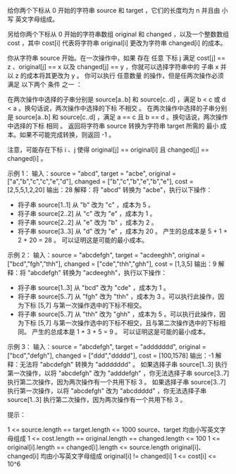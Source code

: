 给你两个下标从 0 开始的字符串 source 和 target ，它们的长度均为 n 并且由 小写 英文字母组成。

另给你两个下标从 0 开始的字符串数组 original 和 changed ，以及一个整数数组 cost ，其中 cost[i] 代表将字符串 original[i]
更改为字符串 changed[i] 的成本。

你从字符串 source 开始。在一次操作中，如果 存在 任意 下标 j 满足 cost[j] == z 、original[j] == x 以及 changed[j] == y
，你就可以选择字符串中的 子串 x 并以 z 的成本将其更改为 y 。 你可以执行 任意数量 的操作，但是任两次操作必须满足 以下两个 条件
之一 ：

在两次操作中选择的子串分别是 source[a..b] 和 source[c..d] ，满足 b < c 或 d < a 。换句话说，两次操作中选择的下标 不相交 。
在两次操作中选择的子串分别是 source[a..b] 和 source[c..d] ，满足 a == c 且 b == d 。换句话说，两次操作中选择的下标 相同 。
返回将字符串 source 转换为字符串 target 所需的 最小 成本。如果不可能完成转换，则返回 -1 。

注意，可能存在下标 i 、j 使得 original[j] == original[i] 且 changed[j] == changed[i] 。

示例 1：
输入：source = "abcd", target = "acbe", original = ["a","b","c","c","e","d"], changed = ["b","c","b","e","b","e"],
cost = [2,5,5,1,2,20]
输出：28
解释：将 "abcd" 转换为 "acbe"，执行以下操作：

- 将子串 source[1..1] 从 "b" 改为 "c" ，成本为 5 。
- 将子串 source[2..2] 从 "c" 改为 "e" ，成本为 1 。
- 将子串 source[2..2] 从 "e" 改为 "b" ，成本为 2 。
- 将子串 source[3..3] 从 "d" 改为 "e" ，成本为 20 。
  产生的总成本是 5 + 1 + 2 + 20 = 28 。
  可以证明这是可能的最小成本。

示例 2：
输入：source = "abcdefgh", target = "acdeeghh", original = ["bcd","fgh","thh"], changed = ["cde","thh","ghh"],
cost = [1,3,5]
输出：9
解释：将 "abcdefgh" 转换为 "acdeeghh"，执行以下操作：

- 将子串 source[1..3] 从 "bcd" 改为 "cde" ，成本为 1 。
- 将子串 source[5..7] 从 "fgh" 改为 "thh" ，成本为 3 。可以执行此操作，因为下标 [5,7] 与第一次操作选中的下标不相交。
- 将子串 source[5..7] 从 "thh" 改为 "ghh" ，成本为 5 。可以执行此操作，因为下标 [5,7] 与第一次操作选中的下标不相交，且与第二次操作选中的下标相同。
  产生的总成本是 1 + 3 + 5 = 9 。
  可以证明这是可能的最小成本。

示例 3：
输入：source = "abcdefgh", target = "addddddd", original = ["bcd","defgh"], changed = ["ddd","ddddd"], cost = [100,1578]
输出：-1
解释：无法将 "abcdefgh" 转换为 "addddddd" 。
如果选择子串 source[1..3] 执行第一次操作，以将 "abcdefgh" 改为 "adddefgh" ，你无法选择子串 source[3..7]
执行第二次操作，因为两次操作有一个共用下标 3 。
如果选择子串 source[3..7] 执行第一次操作，以将 "abcdefgh" 改为 "abcddddd" ，你无法选择子串 source[1..3]
执行第二次操作，因为两次操作有一个共用下标 3 。

提示：

1 <= source.length == target.length <= 1000
source、target 均由小写英文字母组成
1 <= cost.length == original.length == changed.length <= 100
1 <= original[i].length == changed[i].length <= source.length
original[i]、changed[i] 均由小写英文字母组成
original[i] != changed[i]
1 <= cost[i] <= 10^6
